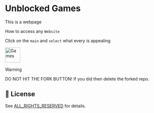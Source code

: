 # Unblocked Games

This is a webpage

How to access any `Website`

Click on the `main` and `select` what every is appealing

<img src="https://cdn.iconscout.com/icon/premium/png-256-thumb/branch-3926964-3258721.png" alt="Games" width="50">

> [!WARNING]
> DO NOT HIT THE FORK BUTTON!
> If you did then delete the forked repo.

## 📜 License
See [ALL_RIGHTS_RESERVED](./LICENSE) for details.
